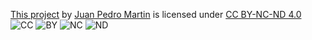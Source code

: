 [This project](https://www.jmartinn.com/) by [Juan Pedro Martin](https://www.github.com/jmartinn) is licensed under [CC BY-NC-ND 4.0](https://creativecommons.org/licenses/by-nc-nd/4.0/?ref=chooser-v1) ![CC](https://mirrors.creativecommons.org/presskit/icons/cc.svg?ref=chooser-v1) ![BY](https://mirrors.creativecommons.org/presskit/icons/by.svg?ref=chooser-v1) ![NC](https://mirrors.creativecommons.org/presskit/icons/nc.svg?ref=chooser-v1) ![ND](https://mirrors.creativecommons.org/presskit/icons/nd.svg?ref=chooser-v1)
